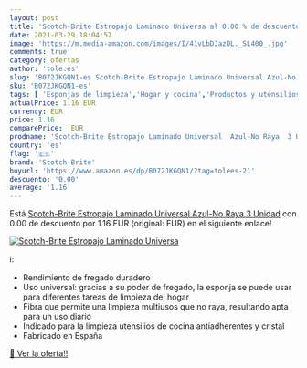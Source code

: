 ```yaml
---
layout: post
title: 'Scotch-Brite Estropajo Laminado Universa al 0.00 % de descuento'
date: 2021-03-29 18:04:57
image: 'https://m.media-amazon.com/images/I/41vLbDJazDL._SL400_.jpg'
comments: true
category: ofertas
author: 'tole.es'
slug: 'B072JKGQN1-es Scotch-Brite Estropajo Laminado Universal Azul-No Raya 3...'
sku: 'B072JKGQN1-es'
tags: [ 'Esponjas de limpieza','Hogar y cocina','Productos y utensilios de limpieza','estropajo','scotch-brite', ]
actualPrice: 1.16 EUR
currency: EUR
price: 1.16
comparePrice:  EUR
prodname: 'Scotch-Brite Estropajo Laminado Universal  Azul-No Raya  3 Unidad'
country: 'es'
flag: '🇪🇸'
brand: 'Scotch-Brite'
buyurl: 'https://www.amazon.es/dp/B072JKGQN1/?tag=tolees-21'
descuento: '0.00'
average: '1.16'
---
```


Está [Scotch-Brite Estropajo Laminado Universal  Azul-No Raya  3 Unidad](https://www.amazon.es/dp/B072JKGQN1/?tag=tolees-21) con 0.00 de descuento por 1.16 EUR (original:  EUR) en el siguiente enlace!

[![Scotch-Brite Estropajo Laminado Universa](https://m.media-amazon.com/images/I/41vLbDJazDL._SL400_.jpg)](https://www.amazon.es/dp/B072JKGQN1/?tag=tolees-21)

ℹ️:

- Rendimiento de fregado duradero
- Uso universal: gracias a su poder de fregado, la esponja se puede usar para diferentes tareas de limpieza del hogar
- Fibra que permite una limpieza multiusos que no raya, resultando apta para un uso diario
- Indicado para la limpieza utensilios de cocina antiadherentes y cristal
- Fabricado en España

[🛒 Ver la oferta!!](https://www.amazon.es/dp/B072JKGQN1/?tag=tolees-21)
